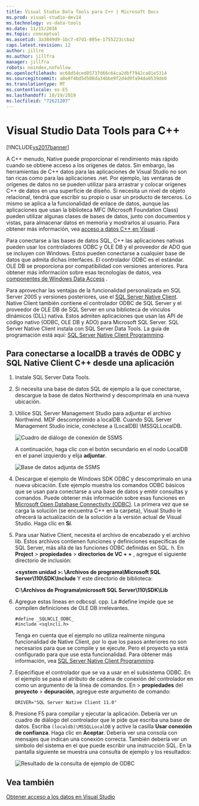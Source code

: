 ```yaml
---
title: Visual Studio Data Tools para C++ | Microsoft Docs
ms.prod: visual-studio-dev14
ms.technology: vs-data-tools
ms.date: 11/15/2016
ms.topic: conceptual
ms.assetid: 3a3849d9-1bc7-47d1-805e-1755223ccba2
caps.latest.revision: 12
author: jillre
ms.author: jillfra
manager: jillfra
robots: noindex,nofollow
ms.openlocfilehash: ec68d54ced85737d66c64ca2dbf7942ca81e5314
ms.sourcegitcommit: a8e8f4bd5d508da34bbe9f2d4d9fa94da0539de0
ms.translationtype: MT
ms.contentlocale: es-ES
ms.lasthandoff: 10/19/2019
ms.locfileid: "72621207"
---
```

# <a name="visual-studio-data-tools-for-c"></a>Visual Studio Data Tools para C++
[!INCLUDE[vs2017banner](../includes/vs2017banner.md)]

A C++ menudo, Native puede proporcionar el rendimiento más rápido cuando se obtiene acceso a los orígenes de datos. Sin embargo, las herramientas de C++ datos para las aplicaciones de Visual Studio no son tan ricas como para las aplicaciones .net. Por ejemplo, las ventanas de orígenes de datos no se pueden utilizar para arrastrar y colocar orígenes C++ de datos en una superficie de diseño. Si necesita un nivel de objeto relacional, tendrá que escribir su propio o usar un producto de terceros.  Lo mismo se aplica a la funcionalidad de enlace de datos, aunque las aplicaciones que usan la biblioteca MFC (Microsoft Foundation Class) pueden utilizar algunas clases de bases de datos, junto con documentos y vistas, para almacenar datos en memoria y mostrarlos al usuario. Para obtener más información, vea [acceso a datos C++ en Visual](https://msdn.microsoft.com/library/7wtdsdkh.aspx) .

 Para conectarse a las bases de datos SQL, C++ las aplicaciones nativas pueden usar los controladores ODBC y OLE DB y el proveedor de ADO que se incluyen con Windows.     Estos pueden conectarse a cualquier base de datos que admita dichas interfaces. El controlador ODBC es el estándar. OLE DB se proporciona por compatibilidad con versiones anteriores. Para obtener más información sobre esas tecnologías de datos, vea [componentes de Windows Data Access](https://msdn.microsoft.com/library/windows/desktop/aa968814\(v=vs.85\).aspx) .

 Para aprovechar las ventajas de la funcionalidad personalizada en SQL Server 2005 y versiones posteriores, use el [SQL Server Native Client](https://msdn.microsoft.com/sqlserver/aa937733). Native Client también contiene el controlador ODBC de SQL Server y el proveedor de OLE DB de SQL Server en una biblioteca de vínculos dinámicos (DLL) nativa. Estos admiten aplicaciones que usan las API de código nativo (ODBC, OLE DB y ADO) para Microsoft SQL Server.  SQL Server Native Client instala con SQL Server Data Tools. La guía de programación está aquí: [SQL Server Native Client Programming](https://msdn.microsoft.com/library/ms130892.aspx).

## <a name="to-connect-to-localdb-through-odbc-and-sql-native-client-from-a-c-application"></a>Para conectarse a localDB a través de ODBC y SQL Native Client C++ desde una aplicación

1. Instale SQL Server Data Tools.

2. Si necesita una base de datos SQL de ejemplo a la que conectarse, descargue la base de datos Northwind y descomprimala en una nueva ubicación.

3. Utilice SQL Server Management Studio para adjuntar el archivo Northwind. MDF descomprimido a localDB. Cuando SQL Server Management Studio inicie, conéctese a (LocalDB) \MSSQLLocalDB.

    ![Cuadro de diálogo de conexión de SSMS](../data-tools/media/raddata-ssms-connect-dialog.png "raddata cuadro de diálogo de conexión de SSMS")

    A continuación, haga clic con el botón secundario en el nodo LocalDB en el panel izquierdo y elija **adjuntar**.

    ![Base de datos adjunta de SSMS](../data-tools/media/raddata-ssms-attach-database.png "base de datos adjuntar raddata SSMS")

4. Descargue el ejemplo de Windows SDK ODBC y descomprimalo en una nueva ubicación. Este ejemplo muestra los comandos ODBC básicos que se usan para conectarse a una base de datos y emitir consultas y comandos. Puede obtener más información sobre esas funciones en [Microsoft Open Database Connectivity (ODBC)](https://msdn.microsoft.com/library/windows/desktop/ms710252\(v=vs.85\).aspx). La primera vez que se carga la solución (se encuentra C++ en la carpeta), Visual Studio le ofrecerá la actualización de la solución a la versión actual de Visual Studio. Haga clic en **Sí**.

5. Para usar Native Client, necesita el archivo de encabezado y el archivo lib. Estos archivos contienen funciones y definiciones específicas de SQL Server, más allá de las funciones ODBC definidas en SQL. h. En **Project**  > **propiedades**  > **directorios de VC + +** , agregue el siguiente directorio de inclusión:

   **\<system unidad >: \Archivos de programa\Microsoft SQL Server\110\SDK\Include**     Y este directorio de biblioteca:

   **C:\Archivos de Programa\microsoft SQL Server\110\SDK\Lib**

6. Agregue estas líneas en odbcsql. cpp. La #define impide que se compilen definiciones de OLE DB irrelevantes.

   ```
   #define _SQLNCLI_ODBC_
   #include <sqlncli.h>
   ```

    Tenga en cuenta que el ejemplo no utiliza realmente ninguna funcionalidad de Native Client, por lo que los pasos anteriores no son necesarios para que se compile y se ejecute. Pero el proyecto ya está configurado para que use esta funcionalidad. Para obtener más información, vea [SQL Server Native Client Programming](https://msdn.microsoft.com/library/ms130892\(v=sql.130\).aspx).

7. Especifique el controlador que se va a usar en el subsistema ODBC. En el ejemplo se pasa el atributo de cadena de conexión del controlador en como un argumento de la línea de comandos. En  > **propiedades** del **proyecto**  > **depuración**, agregue este argumento de comando:

   ```
   DRIVER="SQL Server Native Client 11.0"
   ```

8. Presione F5 para compilar y ejecutar la aplicación. Debería ver un cuadro de diálogo del controlador que le pide que escriba una base de datos. Escriba `(localdb)\MSSQLLocalDB` y active la casilla **Usar conexión de confianza**. Haga clic en **Aceptar**. Debería ver una consola con mensajes que indican una conexión correcta. También debería ver un símbolo del sistema en el que puede escribir una instrucción SQL. En la pantalla siguiente se muestra una consulta de ejemplo y los resultados:

    ![Resultado de la consulta de ejemplo de ODBC](../data-tools/media/raddata-odbc-sample-query-output.png "resultado de la consulta de ejemplo ODBC de raddata")

## <a name="see-also"></a>Vea también
 [Obtener acceso a los datos en Visual Studio](../data-tools/accessing-data-in-visual-studio.md)
